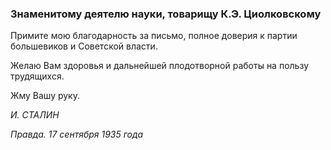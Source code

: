 ### Знаменитому деятелю науки, товарищу К.Э. Циолковскому

Примите мою благодарность за письмо, полное доверия к партии большевиков и Советской власти.

Желаю Вам здоровья и дальнейшей плодотворной работы на пользу трудящихся.

Жму Вашу руку.

_И. СТАЛИН_

_Правда. 17 сентября 1935 года_